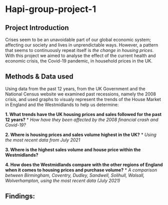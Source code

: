 # Hapi-group-project-1

## Project Introduction 

Crises seem to be an unavoidable part of our global economic system; affecting our society and lives in unprendictable ways. However, a pattern that seems to 
continuously repeat itself is _the change in housing prices_.
With this project we aimed to analyse the effect of the current health and economic crisis, the Covid-19 pandemic, in household prices in the UK.

## Methods & Data used 

Using data from the past 12 years, from the UK Government and the National Census website we examined past recessions, namely the 2008 crisis, and used graphs to visualy represent the trends of the House Market in England and the Westmidlands to help us determine:

  **1. What trends have the UK housing prices and sales followed for the past 12 years?**
  	*	_How have they been affected by the 2008 financial crash and Covid-19?_
   
  **2. Where is housing prices and sales volume highest in the UK?**
  	*	_Using the most recent data from July 2021_
     
 **3. Where is the highest sales volume and house price within the Westmidlands?**
 
**4. How does the Westmidlands compare with the other regions of England when it comes to housing prices and purchase volume?**
		*	_A comparison between Birmingham, Coventry, Dudley, Sandwell, Solihull, Walsall, Wolverhampton, using the most recent data (July 2021)_
 
 
## Findings:



  



